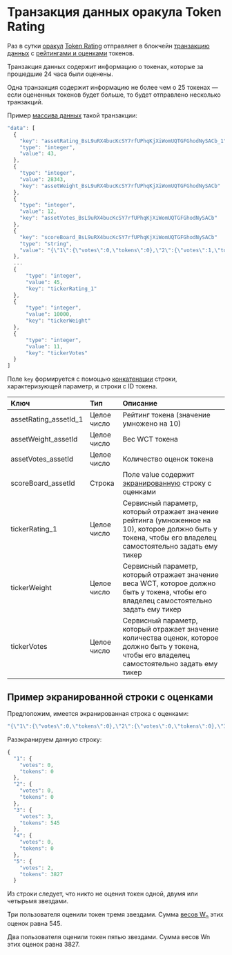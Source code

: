 # Транзакция данных оракула Token Rating

Раз в сутки [оракул](/ru/ecosystem/waves-oracles/oracle) [Token Rating](https://oracles.wavesexplorer.com/oracle/3P2eDV4pWJGmPjLGLrW4dsMA53te4gzkwnH) отправляет в блокчейн [транзакцию данных](/ru/blockchain/transaction-type/data-transaction) с [рейтингами и оценками](/ru/ecosystem/waves-token-rating/rating-formula) токенов.

Транзакция данных содержит информацию о токенах, которые за прошедшие 24 часа были оценены.

Одна транзакция содержит информацию не более чем о 25 токенах — если оцененных токенов будет больше, то будет отправлено несколько транзакций.

Пример [массива данных](/ru/blockchain/transaction-type/data-transaction) такой транзакции:

``` js
"data": [
  {
    "key": "assetRating_BsL9uRX4bucKcSY7rfUPhqKjXiWomUQTGFGhodNySACb_1"
    "type": "integer",
    "value": 43,
  },
  {
    "type": "integer",
    "value": 28343,
    "key": "assetWeight_BsL9uRX4bucKcSY7rfUPhqKjXiWomUQTGFGhodNySACb"
  },
  {
    "type": "integer",
    "value": 12,
    "key": "assetVotes_BsL9uRX4bucKcSY7rfUPhqKjXiWomUQTGFGhodNySACb"
  },
  {
    "key": "scoreBoard_BsL9uRX4bucKcSY7rfUPhqKjXiWomUQTGFGhodNySACb"
    "type": "string",
    "value": "{\"1\":{\"votes\":0,\"tokens\":0},\"2\":{\"votes\":1,\"tokens\":322},\"3\":{\"votes\":0,\"tokens\":0},\"4\":{\"votes\":0,\"tokens\":0},\"5\":{\"votes\":1,\"tokens\":1120}}",
  },
  ...
  {
      "type": "integer",
      "value": 45,
      "key": "tickerRating_1"
  },
  {
      "type": "integer",
      "value": 10000,
      "key": "tickerWeight"
  },
  {
      "type": "integer",
      "value": 11,
      "key": "tickerVotes"
  }
]
```

Поле `key` формируется с помощью [конкатенации](https://ru.wikipedia.org/wiki/Конкатенация) строки, характеризующей параметр, и строки с ID токена.

| Ключ | Тип | Описание |
| :--- | :--- | :--- |
| assetRating_assetId_1 | Целое число | Рейтинг токена (значение умножено на 10) |
| assetWeight_assetId | Целое число | Вес WCT токена |
| assetVotes_assetId | Целое число | Количество оценок токена |
| scoreBoard_assetId | Строка | Поле value содержит [экранированную](https://ru.wikipedia.org/wiki/Экранирование_символов) строку с оценками |
| tickerRating_1 | Целое число | Сервисный параметр, который отражает значение рейтинга (умноженное на 10), которое должно быть у токена, чтобы его владелец самостоятельно задать ему тикер |
| tickerWeight | Целое число | Сервисный параметр, который отражает значение веса WCT, которое должно быть у токена, чтобы его владелец самостоятельно задать ему тикер |
| tickerVotes | Целое число | Сервисный параметр, который отражает значение количества оценок, которое должно быть у токена, чтобы его владелец самостоятельно задать ему тикер |


## Пример экранированной строки с оценками

Предположим, имеется экранированная строка с оценками:

 ``` js
 "{\"1\":{\"votes\":0,\"tokens\":0},\"2\":{\"votes\":0,\"tokens\":0},\"3\":{\"votes\":3,\"tokens\":545},\"4\":{\"votes\":0,\"tokens\":0},\"5\":{\"votes\":2,\"tokens\":3827}}"
 ```

Разэкранируем данную строку:

``` js
{
  "1": {
    "votes": 0,
    "tokens": 0
  },
  "2": {
    "votes": 0,
    "tokens": 0
  },
  "3": {
    "votes": 3,
    "tokens": 545
  },
  "4": {
    "votes": 0,
    "tokens": 0
  },
  "5": {
    "votes": 2,
    "tokens": 3827
  }
```

Из строки следует, что никто не оценил токен одной, двумя или четырьмя звездами.

Три пользователя оценили токен тремя звездами. Сумма [весов W<sub>n</sub>](/ru/ecosystem/waves-token-rating/rating-formula) этих оценок равна 545.

Два пользователя оценили токен пятью звездами. Сумма весов Wn этих оценок равна 3827.
